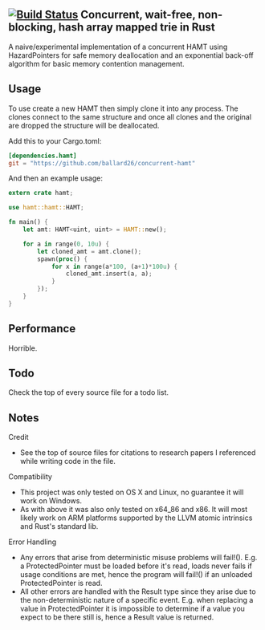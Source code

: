 [![Build Status](https://travis-ci.org/ballard26/concurrent-hamt.svg?branch=master)](https://travis-ci.org/ballard26/concurrent-hamt)
Concurrent, wait-free, non-blocking, hash array mapped trie in Rust
----------------------------------------------------------------------
A naive/experimental implementation of a concurrent HAMT using 
HazardPointers for safe memory deallocation and an exponential back-off 
algorithm for basic memory contention management.

Usage
----------------------------------------------------------------------
To use create a new HAMT then simply clone it into any process. The clones
connect to the same structure and once all clones and the original are
dropped the structure will be deallocated.

Add this to your Cargo.toml:
```toml
[dependencies.hamt]
git = "https://github.com/ballard26/concurrent-hamt"
```

And then an example usage:
```rust
extern crate hamt;

use hamt::hamt::HAMT;

fn main() {
    let amt: HAMT<uint, uint> = HAMT::new();

    for a in range(0, 10u) {
        let cloned_amt = amt.clone();
        spawn(proc() {
            for x in range(a*100, (a+1)*100u) { 
                cloned_amt.insert(a, a);
            }
        });
    }
}
```

Performance
----------------------------------------------------------------------
Horrible.

Todo
----------------------------------------------------------------------
Check the top of every source file for a todo list. 

Notes
----------------------------------------------------------------------
Credit
- See the top of source files for citations to research papers I referenced while
  writing code in the file.

Compatibility
- This project was only tested on OS X and Linux, no guarantee it will work on Windows.
- As with above it was also only tested on x64_86 and x86. It will most likely work on 
  ARM platforms supported by the LLVM atomic intrinsics and Rust's standard lib.

Error Handling
- Any errors that arise from deterministic misuse problems will fail!().
    E.g. a ProtectedPointer must be loaded before it's read, loads never 
    fails if usage conditions are met, hence the program will fail!() if
    an unloaded ProtectedPointer is read.
- All other errors are handled with the Result type since they arise
  due to the non-deterministic nature of a specific event.
    E.g. when replacing a value in ProtectedPointer it is impossible to determine
    if a value you expect to be there still is, hence a Result value is returned.
